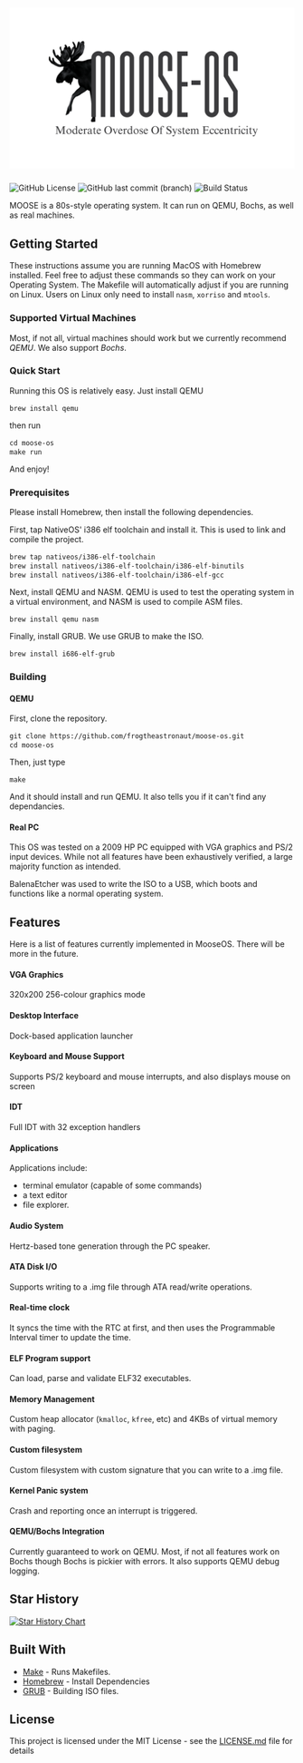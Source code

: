 <h1 align="center"><img src="./resources/moose-logo.png"/></h1>

![GitHub License](https://img.shields.io/github/license/frogtheastronaut/moose-os)  ![GitHub last commit (branch)](https://img.shields.io/github/last-commit/frogtheastronaut/moose-os/main) ![Build Status](https://github.com/frogtheastronaut/moose-os/actions/workflows/build.yml/badge.svg)

MOOSE is a 80s-style operating system. It can run on QEMU, Bochs, as well as real machines.

## Getting Started

These instructions assume you are running MacOS with Homebrew installed. Feel free to adjust these commands so they can work on your Operating System. 
The Makefile will automatically adjust if you are running on Linux. Users on Linux
only need to install `nasm`, `xorriso` and `mtools`.

### Supported Virtual Machines
Most, if not all, virtual machines should work but we currently recommend *QEMU*. We
also support *Bochs*.

### Quick Start

Running this OS is relatively easy. Just install QEMU

```shell
brew install qemu
```
then run

```shell
cd moose-os
make run
```

And enjoy!

### Prerequisites

Please install Homebrew, then install the following dependencies.

First, tap NativeOS' i386 elf toolchain and install it. This is used to link and compile the project.

```shell
brew tap nativeos/i386-elf-toolchain
brew install nativeos/i386-elf-toolchain/i386-elf-binutils
brew install nativeos/i386-elf-toolchain/i386-elf-gcc
```

Next, install QEMU and NASM. QEMU is used to test the operating system in a virtual environment, and NASM is used to compile ASM files.

```shell
brew install qemu nasm
```

Finally, install GRUB. We use GRUB to make the ISO.

```shell
brew install i686-elf-grub
```

### Building
#### QEMU

First, clone the repository.

```shell
git clone https://github.com/frogtheastronaut/moose-os.git
cd moose-os
```

Then, just type

```shell
make
```

And it should install and run QEMU. It also tells you if it can't find any dependancies.

#### Real PC
This OS was tested on a 2009 HP PC equipped with VGA graphics and PS/2 input devices. While not all features have been exhaustively verified, a large majority function as intended.

BalenaEtcher was used to write the ISO to a USB, which boots and functions like a normal operating system.

## Features
Here is a list of features currently implemented
in MooseOS. There will be more in the future.

#### VGA Graphics
320x200 256-colour graphics mode

#### Desktop Interface
Dock-based application launcher

#### Keyboard and Mouse Support
Supports PS/2 keyboard and mouse interrupts, and also
displays mouse on screen

#### IDT
Full IDT with 32 exception handlers

#### Applications
Applications include: 
- terminal emulator (capable of some commands)
- a text editor
- file explorer.

#### Audio System
Hertz-based tone generation through the PC speaker.

#### ATA Disk I/O
Supports writing to a .img file through ATA read/write
operations.

#### Real-time clock
It syncs the time with the RTC at first, and then
uses the Programmable Interval timer to update the time.

#### ELF Program support
Can load, parse and validate ELF32 executables.

#### Memory Management
Custom heap allocator (`kmalloc`, `kfree`, etc) and 
4KBs of virtual memory with paging.

#### Custom filesystem
Custom filesystem with custom signature that you can
write to a .img file.

#### Kernel Panic system
Crash and reporting once an interrupt is triggered.

#### QEMU/Bochs Integration
Currently guaranteed to work on QEMU. Most, if not all
features work on Bochs though Bochs is pickier with errors. It also supports QEMU debug logging.

## Star History

<a href="https://www.star-history.com/#frogtheastronaut/moose-os&type=date&legend=top-left">
 <picture>
   <source media="(prefers-color-scheme: dark)" srcset="https://api.star-history.com/svg?repos=frogtheastronaut/moose-os&type=date&theme=dark&legend=top-left" />
   <source media="(prefers-color-scheme: light)" srcset="https://api.star-history.com/svg?repos=frogtheastronaut/moose-os&type=date&legend=top-left" />
   <img alt="Star History Chart" src="https://api.star-history.com/svg?repos=frogtheastronaut/moose-os&type=date&legend=top-left" />
 </picture>
</a>

## Built With

- [Make](https://www.gnu.org/software/make/) - Runs Makefiles.
- [Homebrew](https://brew.sh/) - Install Dependencies
- [GRUB](https://www.gnu.org/software/grub/) - Building ISO files.

## License

This project is licensed under the MIT License - see the [LICENSE.md](LICENSE) file for details
